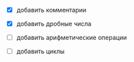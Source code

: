 - [X] добавить комментарии
- [X] добавить дробные числа
- [ ] добавить арифметические операции
- [ ] добавить циклы

